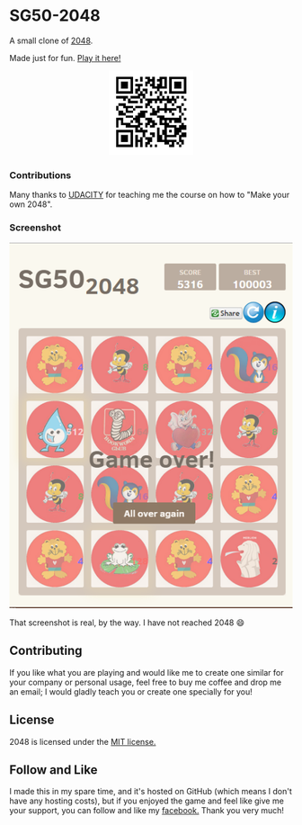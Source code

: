 ﻿# SG50-2048
A small clone of [2048](http://gabrielecirulli.github.io/2048/).

Made just for fun. [Play it here!](http://goo.gl/WP9WbG)

<p align="center">
  <img src="https://raw.githubusercontent.com/johnlimlc/SG50-2048/gh-pages/QR-code.png" alt="QR-code"/>
</p>

### Contributions

Many thanks to [UDACITY](https://www.udacity.com/) for teaching me the course on how to "Make your own 2048".

### Screenshot

<p align="center">
  <img src="https://raw.githubusercontent.com/johnlimlc/SG50-2048/gh-pages/screen.png" alt="Screenshot"/>
</p>

That screenshot is real, by the way. I have not reached 2048 :smile:

## Contributing
If you like what you are playing and would like me to create one similar for your company or personal usage, feel free to buy me coffee and drop me an email; I would gladly teach you or create one specially for you!

## License
2048 is licensed under the [MIT license.](https://github.com/johnlimlc/SG50-2048/blob/master/LICENSE.txt)

## Follow and Like
I made this in my spare time, and it's hosted on GitHub (which means I don't have any hosting costs), but if you enjoyed the game and feel like give me your support, you can follow and like my [facebook.](https://facebook.com/johnlimlc) Thank you very much!
